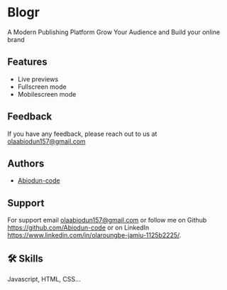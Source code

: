 
# Blogr

A Modern Publishing Platform Grow Your Audience and Build your online brand
## Features

- Live previews
- Fullscreen mode
- Mobilescreen mode


## Feedback

If you have any feedback, please reach out to us at olaabiodun157@gmail.com


## Authors

- [Abiodun-code](https://github.com/Abiodun-code)


## Support

For support
email olaabiodun157@gmail.com or follow me on
Github https://github.com/Abiodun-code or on LinkedIn https://www.linkedin.com/in/olaroungbe-jamiu-1125b2225/.


## 🛠 Skills
Javascript, HTML, CSS...


